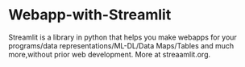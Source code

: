 # Webapp-with-Streamlit
Streamlit is a library in python that helps you make webapps for your programs/data representations/ML-DL/Data Maps/Tables and much more,without prior web development. More at streaamlit.org.
